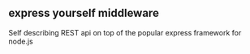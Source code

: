 express yourself middleware
---------------------------

Self describing REST api on top of the popular express framework for node.js
